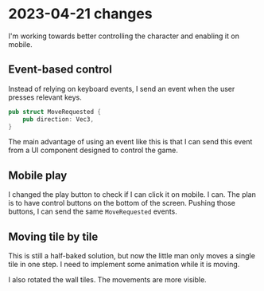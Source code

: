 # 2023-04-21 changes

I'm working towards better controlling the character and enabling it on mobile.

## Event-based control

Instead of relying on keyboard events,
I send an event when the user presses relevant keys.

```rust
pub struct MoveRequested {
    pub direction: Vec3,
}
```

The main advantage of using an event like this is that I can send this event
from a UI component designed to control the game.

## Mobile play

I changed the play button to check if I can click it on mobile.
I can. The plan is to have control buttons on the bottom of the screen.
Pushing those buttons, I can send the same `MoveRequested` events.

## Moving tile by tile

This is still a half-baked solution, but now the little man only moves a single tile
in one step.
I need to implement some animation while it is moving.

I also rotated the wall tiles. The movements are more visible.

